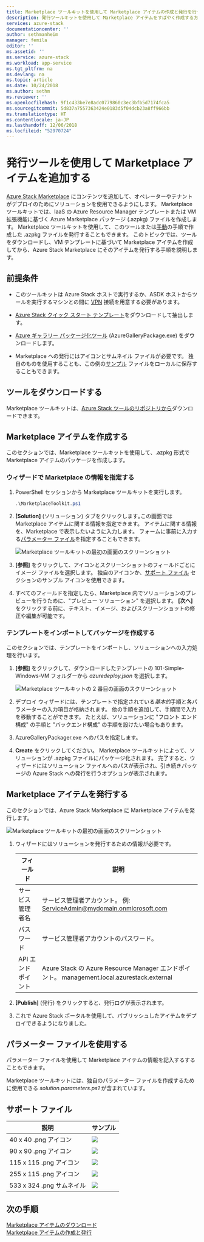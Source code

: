```yaml
---
title: Marketplace ツールキットを使用して Marketplace アイテムの作成と発行を行う | Microsoft Docs
description: 発行ツールキットを使用して Marketplace アイテムをすばやく作成する方法を説明します
services: azure-stack
documentationcenter: ''
author: sethmanheim
manager: femila
editor: ''
ms.assetid: ''
ms.service: azure-stack
ms.workload: app-service
ms.tgt_pltfrm: na
ms.devlang: na
ms.topic: article
ms.date: 10/24/2018
ms.author: sethm
ms.reviewer: ''
ms.openlocfilehash: 9f1c433be7e8adc0779860c3ec3bfb5d7174fca5
ms.sourcegitcommit: 5d837a7557363424e0183d5f04dcb23a8ff966bb
ms.translationtype: HT
ms.contentlocale: ja-JP
ms.lasthandoff: 12/06/2018
ms.locfileid: "52970724"
---
```

#  <a name="add-marketplace-items-using-publishing-tool"></a>発行ツールを使用して Marketplace アイテムを追加する

[Azure Stack Marketplace](azure-stack-marketplace.md) にコンテンツを追加して、オペレーターやテナントがデプロイのためにソリューションを使用できるようにします。 Marketplace ツールキットでは、IaaS の Azure Resource Manager テンプレートまたは VM 拡張機能に基づく Azure Marketplace パッケージ (.azpkg) ファイルを作成します。 Marketplace ツールキットを使用して、このツールまたは[手動](azure-stack-create-and-publish-marketplace-item.md)の手順で作成した .azpkg ファイルを発行することもできます。 このトピックでは、ツールをダウンロードし、VM テンプレートに基づいて Marketplace アイテムを作成してから、Azure Stack Marketplace にそのアイテムを発行する手順を説明します。     

## <a name="prerequisites"></a>前提条件

 - このツールキットは Azure Stack ホストで実行するか、ASDK ホストからツールを実行するマシンとの間に [VPN](./asdk/asdk-connect.md#connect-with-vpn) 接続を用意する必要があります。

 - [Azure Stack クイック スタート テンプレート](https://github.com/Azure/AzureStack-QuickStart-Templates/archive/master.zip)をダウンロードして抽出します。

 - [Azure ギャラリー パッケージ化ツール](https://aka.ms/azurestackmarketplaceitem) (AzureGalleryPackage.exe) をダウンロードします。 

 - Marketplace への発行にはアイコンとサムネイル ファイルが必要です。 独自のものを使用することも、この例の[サンプル](azure-stack-marketplace-publisher.md#support-files) ファイルをローカルに保存することもできます。

## <a name="download-the-tool"></a>ツールをダウンロードする

Marketplace ツールキットは、[Azure Stack ツールのリポジトリから](azure-stack-powershell-download.md)ダウンロードできます。

##  <a name="create-marketplace-items"></a>Marketplace アイテムを作成する

このセクションでは、Marketplace ツールキットを使用して、.azpkg 形式で Marketplace アイテムのパッケージを作成します。  

### <a name="provide-marketplace-information-with-wizard"></a>ウィザードで Marketplace の情報を指定する

1. PowerShell セッションから Marketplace ツールキットを実行します。
   ```PowerShell
   .\MarketplaceToolkit.ps1
   ```

2. **[Solution]** (ソリューション) タブをクリックします｡この画面では Marketplace アイテムに関する情報を指定できます。 アイテムに関する情報を、Marketplace で表示したいように入力します。 フォームに事前に入力する[パラメーター ファイル](azure-stack-marketplace-publisher.md#use-a-parameters-file)を指定することもできます。  
    
    ![Marketplace ツールキットの最初の画面のスクリーンショット](./media/azure-stack-marketplace-publisher/image7.png)
3. **[参照]** をクリックして、アイコンとスクリーンショットのフィールドごとにイメージ ファイルを選択します。 独自のアイコンか、[サポート ファイル](azure-stack-marketplace-publisher.md#support-files) セクションのサンプル アイコンを使用できます。
4. すべてのフィールドを指定したら、Marketplace 内でソリューションのプレビューを行うために、"プレビュー ソリューション" を選択します。 **[次へ]** をクリックする前に、テキスト、イメージ、およびスクリーンショットの修正や編集が可能です。  

### <a name="import-template-and-create-package"></a>テンプレートをインポートしてパッケージを作成する

このセクションでは、テンプレートをインポートし、ソリューションへの入力処理を行います。

1.  **[参照]** をクリックして、ダウンロードしたテンプレートの 101-Simple-Windows-VM フォルダーから *azuredeploy.json* を選択します。

    ![Marketplace ツールキットの 2 番目の画面のスクリーンショット](./media/azure-stack-marketplace-publisher/image8.png)
2.  デプロイ ウィザードには、テンプレートで指定されている*基本的*手順と各パラメーターの入力項目が格納されます。 他の手順を追加して、手順間で入力を移動することができます。 たとえば、ソリューションに "フロント エンド構成" の手順と "バックエンド構成" の手順を設けたい場合もあります。
3.  AzureGalleryPackager.exe へのパスを指定します。  
4.  **Create** をクリックしてください。 Marketplace ツールキットによって、ソリューションが .azpkg ファイルにパッケージ化されます。 完了すると、ウィザードにはソリューション ファイルへのパスが表示され、引き続きパッケージの Azure Stack への発行を行うオプションが表示されます。

## <a name="publish-marketplace-items"></a>Marketplace アイテムを発行する

このセクションでは、Azure Stack Marketplace に Marketplace アイテムを発行します。

![Marketplace ツールキットの最初の画面のスクリーンショット](./media/azure-stack-marketplace-publisher/image9.png)

1.  ウィザードにはソリューションを発行するための情報が必要です。
    
    |フィールド|説明|
    |-----|-----|
    | サービス管理者名 | サービス管理者アカウント。  例: ServiceAdmin@mydomain.onmicrosoft.com |
    | パスワード | サービス管理者アカウントのパスワード。 |
    | API エンドポイント | Azure Stack の Azure Resource Manager エンドポイント。 management.local.azurestack.external |
2.  **[Publish]** (発行) をクリックすると、発行ログが表示されます。
3.  これで Azure Stack ポータルを使用して、パブリッシュしたアイテムをデプロイできるようになりました。

## <a name="use-a-parameters-file"></a>パラメーター ファイルを使用する

パラメーター ファイルを使用して Marketplace アイテムの情報を記入するすることもできます。  

Marketplace ツールキットには、独自のパラメーター ファイルを作成するために使用できる *solution.parameters.ps1* が含まれています。

## <a name="support-files"></a>サポート ファイル

| 説明 | サンプル |
| ----- | ----- |
| 40 x 40 .png アイコン | ![](./media/azure-stack-marketplace-publisher/image1.png) |
| 90 x 90 .png アイコン | ![](./media/azure-stack-marketplace-publisher/image2.png) |
| 115 x 115 .png アイコン | ![](./media/azure-stack-marketplace-publisher/image3.png) |
| 255 x 115 .png アイコン | ![](./media/azure-stack-marketplace-publisher/image4.png) |
| 533 x 324 .png サムネイル | ![](./media/azure-stack-marketplace-publisher/image5.png) |

## <a name="next-steps"></a>次の手順

[Marketplace アイテムのダウンロード](azure-stack-download-azure-marketplace-item.md)  
[Marketplace アイテムの作成と発行](azure-stack-create-and-publish-marketplace-item.md)